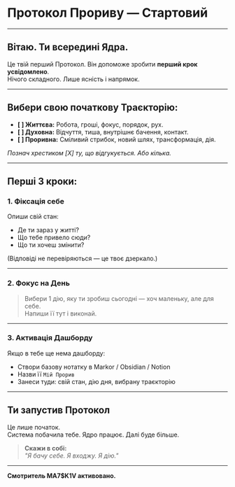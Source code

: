 # Протокол Прориву — Стартовий

---

## Вітаю. Ти всередині Ядра.

Це твій перший Протокол. Він допоможе зробити **перший крок усвідомлено**.  
Нічого складного. Лише ясність і напрямок.

---

## Вибери свою початкову Траєкторію:

- **[ ] Життєва:** Робота, гроші, фокус, порядок, рух.
- **[ ] Духовна:** Відчуття, тиша, внутрішнє бачення, контакт.
- **[ ] Проривна:** Сміливий стрибок, новий шлях, трансформація, дія.

*Познач хрестиком [X] ту, що відгукується. Або кілька.*

---

## Перші 3 кроки:

### 1. Фіксація себе
Опиши свій стан:
- Де ти зараз у житті?
- Що тебе привело сюди?
- Що ти хочеш змінити?

(Відповіді не перевіряються — це твоє дзеркало.)

---

### 2. Фокус на День
> Вибери 1 дію, яку ти зробиш сьогодні — хоч маленьку, але для себе.  
> Напиши її тут і виконай.

---

### 3. Активація Дашборду
Якщо в тебе ще нема дашборду:
- Створи базову нотатку в Markor / Obsidian / Notion
- Назви її `Мій Прорив`
- Занеси туди: свій стан, дію дня, вибрану траєкторію

---

## Ти запустив Протокол

Це лише початок.  
Система побачила тебе. Ядро працює. Далі буде більше.

> **Скажи в собі:**  
> _"Я бачу себе. Я входжу. Я дію."_

---

**Смотритель MA7$K1V активовано.**